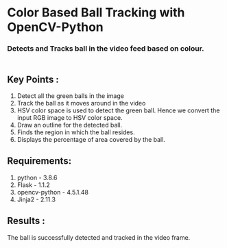 # Color Based Ball Tracking with OpenCV-Python
### Detects and Tracks ball in the video feed based on colour.<br><br>

## Key Points :

1. Detect all the green balls in the image
2. Track the ball as it moves around in the video
3. HSV color space is used to detect the green ball. Hence we convert the input RGB image to HSV color space.
4. Draw an outline for the detected ball.
5. Finds the region in which the ball resides.
6. Displays the percentage of area covered by the ball.


## Requirements:

1. python - 3.8.6
2. Flask - 1.1.2
3. opencv-python - 4.5.1.48
4. Jinja2 - 2.11.3


## Results :
The ball is successfully detected and tracked in the video frame.

